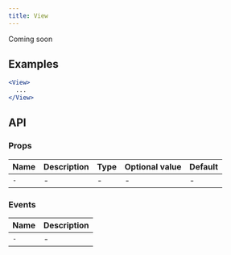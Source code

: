 ```yaml
---
title: View
---
```

Coming soon

## Examples

```jsx
<View>
  ...
</View>
```

## API

### Props
Name | Description | Type | Optional value | Default
--- | --- | --- | --- | ---
`-` | - | - | - | -

### Events
Name | Description
--- | ---
`-` | -
